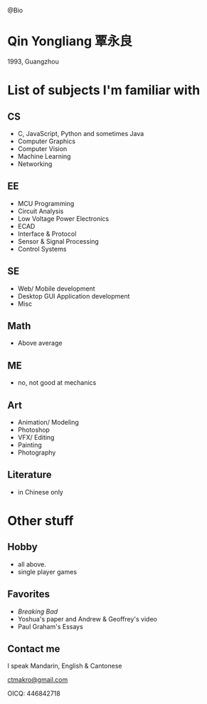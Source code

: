 @Bio

# Qin Yongliang 覃永良

1993, Guangzhou

# List of subjects I'm familiar with

## CS

- C, JavaScript, Python and sometimes Java
- Computer Graphics
- Computer Vision
- Machine Learning
- Networking

## EE

- MCU Programming
- Circuit Analysis
- Low Voltage Power Electronics
- ECAD
- Interface & Protocol
- Sensor & Signal Processing
- Control Systems

## SE

- Web/ Mobile development
- Desktop GUI Application development
- Misc

## Math

- Above average

## ME

- no, not good at mechanics

## Art

- Animation/ Modeling
- Photoshop
- VFX/ Editing
- Painting
- Photography

## Literature

- in Chinese only


# Other stuff

## Hobby

- all above.
- single player games

## Favorites

- *Breaking Bad*
- Yoshua's paper and Andrew & Geoffrey's video
- Paul Graham's Essays

## Contact me

I speak Mandarin, English & Cantonese

<ctmakro@gmail.com>

OICQ: 446842718
